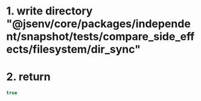 # 1. write directory "@jsenv/core/packages/independent/snapshot/tests/compare_side_effects/filesystem/dir_sync"

# 2. return

```js
true
```